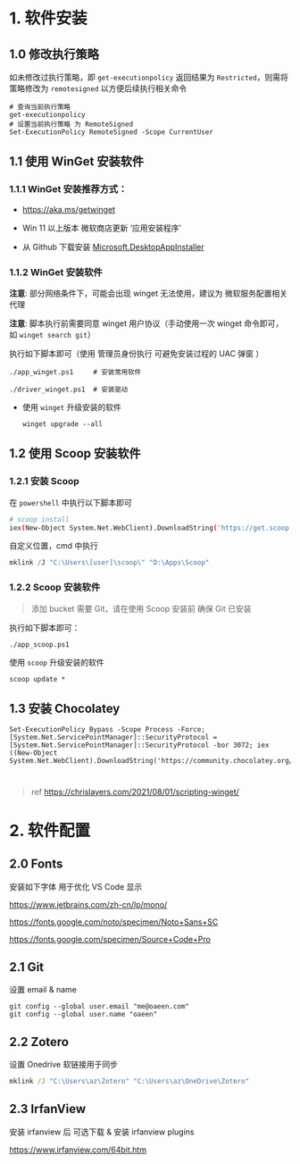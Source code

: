 # 1. 软件安装

## 1.0 修改执行策略

如未修改过执行策略，即 `get-executionpolicy` 返回结果为 `Restricted`，则需将策略修改为 `remotesigned` 以方便后续执行相关命令

```
# 查询当前执行策略
get-executionpolicy
# 设置当前执行策略 为 RemoteSigned
Set-ExecutionPolicy RemoteSigned -Scope CurrentUser
```

## 1.1 使用 WinGet 安装软件

### 1.1.1 WinGet 安装推荐方式：

* https://aka.ms/getwinget

* Win 11 以上版本 微软商店更新 ‘应用安装程序’

* 从 Github 下载安装 [Microsoft.DesktopAppInstaller](https://github.com/microsoft/winget-cli/releases/)

### 1.1.2 WinGet 安装软件

**注意**: 部分网络条件下，可能会出现 winget 无法使用，建议为 微软服务配置相关代理

**注意**: 脚本执行前需要同意 winget 用户协议（手动使用一次 winget 命令即可，如 `winget search git`）

执行如下脚本即可（使用 管理员身份执行 可避免安装过程的 UAC 弹窗 ）

```
./app_winget.ps1     # 安装常用软件

./driver_winget.ps1  # 安装驱动
```

* 使用 `winget` 升级安装的软件
  
  ```
  winget upgrade --all
  ```

## 1.2 使用 Scoop 安装软件

### 1.2.1 安装 Scoop

在 `powershell` 中执行以下脚本即可

```bash
# scoop install
iex(New-Object System.Net.WebClient).DownloadString('https://get.scoop.sh')
```

自定义位置，cmd 中执行

```powershell
mklink /J "C:\Users\[user]\scoop\" "D:\Apps\Scoop"
```

### 1.2.2 Scoop 安装软件

> 添加 bucket 需要 Git，请在使用 Scoop 安装前 确保 Git 已安装

执行如下脚本即可：

```
./app_scoop.ps1
```

使用 `scoop` 升级安装的软件

```
scoop update *
```

## 1.3 安装 Chocolatey

```
Set-ExecutionPolicy Bypass -Scope Process -Force; [System.Net.ServicePointManager]::SecurityProtocol = [System.Net.ServicePointManager]::SecurityProtocol -bor 3072; iex ((New-Object System.Net.WebClient).DownloadString('https://community.chocolatey.org/install.ps1'))
```

# 

> ref https://chrislayers.com/2021/08/01/scripting-winget/

# 2. 软件配置

## 2.0 Fonts

安装如下字体 用于优化 VS Code 显示

https://www.jetbrains.com/zh-cn/lp/mono/

https://fonts.google.com/noto/specimen/Noto+Sans+SC

https://fonts.google.com/specimen/Source+Code+Pro

## 2.1 Git

设置 email & name

```
git config --global user.email "me@oaeen.com"
git config --global user.name "oaeen"
```

## 2.2 Zotero

设置 Onedrive 软链接用于同步

```cmd
mklink /J "C:\Users\az\Zotero" "C:\Users\az\OneDrive\Zotero"
```

## 2.3 IrfanView

安装 irfanview 后 可选下载 & 安装 irfanview plugins

https://www.irfanview.com/64bit.htm



